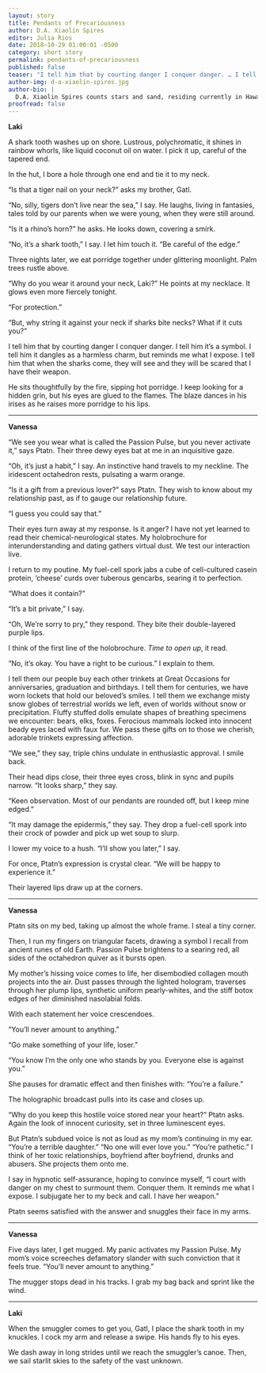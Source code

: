 ```yaml
---
layout: story
title: Pendants of Precariousness
author: D.A. Xiaolin Spires
editor: Julia Rios
date: 2018–10-29 01:00:01 -0500
category: short story
permalink: pendants-of-precariousness
published: false
teaser: "I tell him that by courting danger I conquer danger. … I tell him that when the sharks come, they will see and they will be scared that I have their weapon."
author-img: d-a-xiaolin-spires.jpg
author-bio: |
  D.A. Xiaolin Spires counts stars and sand, residing currently in Hawai’i. You can find her embarking on olfactorial odysseys as she inhales plumeria blossoms, poke, and poi. Her work appears or is forthcoming in various publications such as _Fireside_, _Clarkesworld Magazine_, _Analog Science Fiction and Fact_, _Terraform_, _Nature Futures_, _Grievous Angel Poetry & Fiction_, _Reckoning_, _Galaxy's Edge Magazine_, _LONTAR: The Journal of Southeast Asian Speculative Fiction_, _Andromeda Spaceways Magazine_ (selected for the Year’s Best issue), _Mithila Review_, _Issues in Earth Science_, _Factor Four Magazine_, _Star*Line_, _Liminality: A Magazine of Speculative Poetry_, _Eye to the Telescope_, _Atlas Poetica_, _Outlook Springs_, _Gathering Storm Magazine_, _Polu Texni_, and _Story Seed Vault_; as well as anthologies of the strange and delightful, such as _Sharp & Sugar Tooth_, _Broad Knowledge_, _Battling in All Her Finery_, and _Ride the Star Wind_. You can find her on her website: [daxiaolinspires.wordpress.com](https://daxiaolinspires.wordpress.com/) or on Twitter: [@spireswriter]https://(twitter.com/spireswriter).
proofread: false
---
```


**Laki**

A shark tooth washes up on shore. Lustrous, polychromatic, it shines in rainbow whorls, like liquid coconut oil on water. I pick it up, careful of the tapered end.

In the hut, I bore a hole through one end and tie it to my neck.

“Is that a tiger nail on your neck?” asks my brother, Gatl.

“No, silly, tigers don’t live near the sea,” I say. He laughs, living in fantasies, tales told by our parents when we were young, when they were still around.

“Is it a rhino’s horn?” he asks. He looks down, covering a smirk.

“No, it’s a shark tooth,” I say. I let him touch it. “Be careful of the edge.”

Three nights later, we eat porridge together under glittering moonlight. Palm trees rustle above.

“Why do you wear it around your neck, Laki?” He points at my necklace. It glows even more fiercely tonight.

“For protection.”

“But, why string it against your neck if sharks bite necks? What if it cuts you?”

I tell him that by courting danger I conquer danger. I tell him it’s a symbol. I tell him it dangles as a harmless charm, but reminds me what I expose. I tell him that when the sharks come, they will see and they will be scared that I have their weapon.

He sits thoughtfully by the fire, sipping hot porridge. I keep looking for a hidden grin, but his eyes are glued to the flames. The blaze dances in his irises as he raises more porridge to his lips.

----

**Vanessa**

“We see you wear what is called the Passion Pulse, but you never activate it,” says Ptatn. Their three dewy eyes bat at me in an inquisitive gaze.

“Oh, it’s just a habit,” I say. An instinctive hand travels to my neckline. The iridescent octahedron rests, pulsating a warm orange.

“Is it a gift from a previous lover?” says Ptatn. They wish to know about my relationship past, as if to gauge our relationship future.

“I guess you could say that.”

Their eyes turn away at my response. Is it anger? I have not yet learned to read their chemical-neurological states. My holobrochure for interunderstanding and dating gathers virtual dust. We test our interaction live.

I return to my poutine. My fuel-cell spork jabs a cube of cell-cultured casein protein, ‘cheese’ curds over tuberous gencarbs, searing it to perfection.

“What does it contain?”

“It’s a bit private,” I say.

“Oh, We’re sorry to pry,” they respond. They bite their double-layered purple lips.

I think of the first line of the holobrochure. _Time to open up_, it read.

“No, it’s okay. You have a right to be curious.” I explain to them.

I tell them our people buy each other trinkets at Great Occasions for anniversaries, graduation and birthdays. I tell them for centuries, we have worn lockets that hold our beloved’s smiles. I tell them we exchange misty snow globes of terrestrial worlds we left, even of worlds without snow or precipitation. Fluffy stuffed dolls emulate shapes of breathing specimens we encounter: bears, elks, foxes. Ferocious mammals locked into innocent beady eyes laced with faux fur. We pass these gifts on to those we cherish, adorable trinkets expressing affection.

“We see,” they say, triple chins undulate in enthusiastic approval. I smile back.

Their head dips close, their three eyes cross, blink in sync and pupils narrow. “It looks sharp,” they say.

“Keen observation. Most of our pendants are rounded off, but I keep mine edged.”

“It may damage the epidermis,” they say. They drop a fuel-cell spork into their crock of powder and pick up wet soup to slurp.

I lower my voice to a hush. “I’ll show you later,” I say.

For once, Ptatn’s expression is crystal clear. “We will be happy to experience it.”

Their layered lips draw up at the corners.

----

**Vanessa**

Ptatn sits on my bed, taking up almost the whole frame. I steal a tiny corner.

Then, I run my fingers on triangular facets, drawing a symbol I recall from ancient runes of old Earth. Passion Pulse brightens to a searing red, all sides of the octahedron quiver as it bursts open.

My mother’s hissing voice comes to life, her disembodied collagen mouth projects into the air. Dust passes through the lighted hologram, traverses through her plump lips, synthetic uniform pearly-whites, and the stiff botox edges of her diminished nasolabial folds.

With each statement her voice crescendoes.

“You’ll never amount to anything.”

“Go make something of your life, loser.”

“You know I’m the only one who stands by you. Everyone else is against you.”

She pauses for dramatic effect and then finishes with: “You’re a failure.”

The holographic broadcast pulls into its case and closes up.

“Why do you keep this hostile voice stored near your heart?” Ptatn asks. Again the look of innocent curiosity, set in three luminescent eyes.

But Ptatn’s subdued voice is not as loud as my mom’s continuing in my ear. “You’re a terrible daughter.” “No one will ever love you.” “You’re pathetic.” I think of her toxic relationships, boyfriend after boyfriend, drunks and abusers. She projects them onto me.

I say in hypnotic self-assurance, hoping to convince myself, “I court with danger on my chest to surmount them. Conquer them. It reminds me what I expose. I subjugate her to my beck and call. I have her weapon.”

Ptatn seems satisfied with the answer and snuggles their face in my arms.

----

**Vanessa**

Five days later, I get mugged. My panic activates my Passion Pulse. My mom’s voice screeches defamatory slander with such conviction that it feels true. “You’ll never amount to anything.”

The mugger stops dead in his tracks. I grab my bag back and sprint like the wind.

----

**Laki**

When the smuggler comes to get you, Gatl, I place the shark tooth in my knuckles. I cock my arm and release a swipe. His hands fly to his eyes.

We dash away in long strides until we reach the smuggler’s canoe. Then, we sail starlit skies to the safety of the vast unknown.
